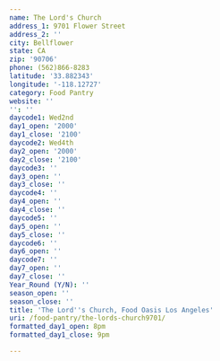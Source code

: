 ```yaml
---
name: The Lord's Church
address_1: 9701 Flower Street
address_2: ''
city: Bellflower
state: CA
zip: '90706'
phone: (562)866-8283
latitude: '33.882343'
longitude: '-118.12727'
category: Food Pantry
website: ''
'': ''
daycode1: Wed2nd
day1_open: '2000'
day1_close: '2100'
daycode2: Wed4th
day2_open: '2000'
day2_close: '2100'
daycode3: ''
day3_open: ''
day3_close: ''
daycode4: ''
day4_open: ''
day4_close: ''
daycode5: ''
day5_open: ''
day5_close: ''
daycode6: ''
day6_open: ''
daycode7: ''
day7_open: ''
day7_close: ''
Year_Round (Y/N): ''
season_open: ''
season_close: ''
title: 'The Lord''s Church, Food Oasis Los Angeles'
uri: /food-pantry/the-lords-church9701/
formatted_day1_open: 8pm
formatted_day1_close: 9pm

---
```

